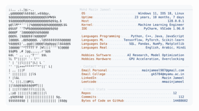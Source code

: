 <picture>
  <source srcset="https://raw.githubusercontent.com/mmazinjameel/mmazinjameel/main/dark_mode.svg?v=1757707829" media="(prefers-color-scheme: dark)">
  <img src="https://raw.githubusercontent.com/mmazinjameel/mmazinjameel/main/light_mode.svg?v=1757707829">
</picture>
